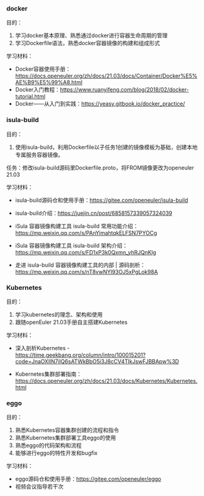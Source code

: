 ### docker

目的：

1. 学习docker基本原理、熟悉通过docker进行容器生命周期的管理
2. 学习Dockerfile语法，熟悉docker容器镜像的构建和组成形式

学习材料：

- Docker容器使用手册：https://docs.openeuler.org/zh/docs/21.03/docs/Container/Docker%E5%AE%B9%E5%99%A8.html
- Docker入门教程：https://www.ruanyifeng.com/blog/2018/02/docker-tutorial.html
- Docker——从入门到实践：https://yeasy.gitbook.io/docker_practice/



### isula-build

目的：

1. 使用isula-build，利用Dockerfile以子任务1创建的镜像模板为基础，创建本地专属服务容器镜像。

任务：修改isula-build源码里Dockerfile.proto，将FROM镜像更改为openeuler 21.03

学习材料：

- isula-build源码仓和使用手册：https://gitee.com/openeuler/isula-build

- isula-build介绍：https://juejin.cn/post/6858157339057324039

- iSula 容器镜像构建工具 isula-build 常用功能介绍： https://mp.weixin.qq.com/s/PAnYimahtqkELFSN7PYOCg

- iSula 容器镜像构建工具 isula-build 架构介绍：https://mp.weixin.qq.com/s/FD1xP3k0Qxmn_yhRJQnKlg

- 走进 isula-build 容器镜像构建工具的内部 | 源码剖析： https://mp.weixin.qq.com/s/nT8vwNYl93OJ5xPgLok98A

  

### Kubernetes

目的：

1. 学习kubernetes的理念、架构和使用
2. 跟随openEuler 21.03手册自主搭建Kubernetes

学习材料：

- 深入剖析Kubernetes - https://time.geekbang.org/column/intro/100015201?code=JnaOXIlN7iIQ6sATWkBbO5i3J8cCV4TIkJswFJBBApw%3D

- Kubernetes集群部署指南：https://docs.openeuler.org/zh/docs/21.03/docs/Kubernetes/Kubernetes.html

  

### eggo

目的：

1. 熟悉Kubernetes容器集群创建的流程和指令
2. 熟悉Kubernetes集群部署工具eggo的使用
3. 熟悉eggo的代码架构和流程
4. 能够进行eggo的特性开发和bugfix

学习材料：

- eggo源码仓和使用手册：https://gitee.com/openeuler/eggo
- 视频会议指导若干次